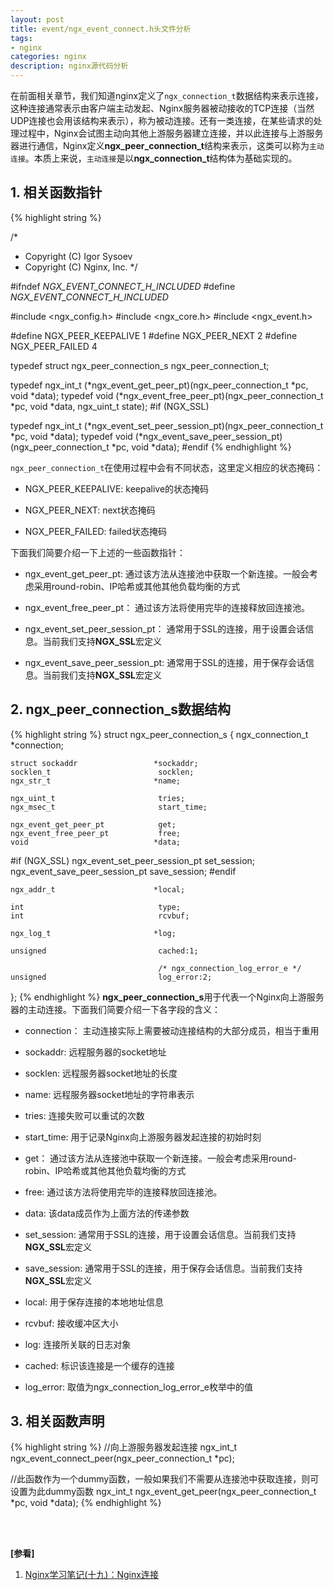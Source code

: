 ```yaml
---
layout: post
title: event/ngx_event_connect.h头文件分析
tags:
- nginx
categories: nginx
description: nginx源代码分析
---
```



在前面相关章节，我们知道nginx定义了```ngx_connection_t```数据结构来表示连接，这种连接通常表示由客户端主动发起、Nginx服务器被动接收的TCP连接（当然UDP连接也会用该结构来表示），称为被动连接。还有一类连接，在某些请求的处理过程中，Nginx会试图主动向其他上游服务器建立连接，并以此连接与上游服务器进行通信，Nginx定义**ngx_peer_connection_t**结构来表示，这类可以称为```主动连接```。本质上来说，```主动连接```是以**ngx_connection_t**结构体为基础实现的。


<!-- more -->


## 1. 相关函数指针
{% highlight string %}

/*
 * Copyright (C) Igor Sysoev
 * Copyright (C) Nginx, Inc.
 */


#ifndef _NGX_EVENT_CONNECT_H_INCLUDED_
#define _NGX_EVENT_CONNECT_H_INCLUDED_


#include <ngx_config.h>
#include <ngx_core.h>
#include <ngx_event.h>


#define NGX_PEER_KEEPALIVE           1
#define NGX_PEER_NEXT                2
#define NGX_PEER_FAILED              4


typedef struct ngx_peer_connection_s  ngx_peer_connection_t;

typedef ngx_int_t (*ngx_event_get_peer_pt)(ngx_peer_connection_t *pc,
    void *data);
typedef void (*ngx_event_free_peer_pt)(ngx_peer_connection_t *pc, void *data,
    ngx_uint_t state);
#if (NGX_SSL)

typedef ngx_int_t (*ngx_event_set_peer_session_pt)(ngx_peer_connection_t *pc,
    void *data);
typedef void (*ngx_event_save_peer_session_pt)(ngx_peer_connection_t *pc,
    void *data);
#endif
{% endhighlight %}

```ngx_peer_connection_t```在使用过程中会有不同状态，这里定义相应的状态掩码：

* NGX_PEER_KEEPALIVE: keepalive的状态掩码

* NGX_PEER_NEXT: next状态掩码

* NGX_PEER_FAILED: failed状态掩码

下面我们简要介绍一下上述的一些函数指针：

* ngx_event_get_peer_pt: 通过该方法从连接池中获取一个新连接。一般会考虑采用round-robin、IP哈希或其他其他负载均衡的方式

* ngx_event_free_peer_pt： 通过该方法将使用完毕的连接释放回连接池。

* ngx_event_set_peer_session_pt： 通常用于SSL的连接，用于设置会话信息。当前我们支持**NGX_SSL**宏定义

* ngx_event_save_peer_session_pt: 通常用于SSL的连接，用于保存会话信息。当前我们支持**NGX_SSL**宏定义

## 2. ngx_peer_connection_s数据结构
{% highlight string %}
struct ngx_peer_connection_s {
    ngx_connection_t                *connection;

    struct sockaddr                 *sockaddr;
    socklen_t                        socklen;
    ngx_str_t                       *name;

    ngx_uint_t                       tries;
    ngx_msec_t                       start_time;

    ngx_event_get_peer_pt            get;
    ngx_event_free_peer_pt           free;
    void                            *data;

#if (NGX_SSL)
    ngx_event_set_peer_session_pt    set_session;
    ngx_event_save_peer_session_pt   save_session;
#endif

    ngx_addr_t                      *local;

    int                              type;
    int                              rcvbuf;

    ngx_log_t                       *log;

    unsigned                         cached:1;

                                     /* ngx_connection_log_error_e */
    unsigned                         log_error:2;
};
{% endhighlight %}
**ngx_peer_connection_s**用于代表一个Nginx向上游服务器的主动连接。下面我们简要介绍一下各字段的含义：

* connection： 主动连接实际上需要被动连接结构的大部分成员，相当于重用

* sockaddr: 远程服务器的socket地址

* socklen: 远程服务器socket地址的长度

* name: 远程服务器socket地址的字符串表示

* tries: 连接失败可以重试的次数

* start_time: 用于记录Nginx向上游服务器发起连接的初始时刻

* get： 通过该方法从连接池中获取一个新连接。一般会考虑采用round-robin、IP哈希或其他其他负载均衡的方式

* free: 通过该方法将使用完毕的连接释放回连接池。

* data: 该data成员作为上面方法的传递参数

* set_session: 通常用于SSL的连接，用于设置会话信息。当前我们支持**NGX_SSL**宏定义

* save_session: 通常用于SSL的连接，用于保存会话信息。当前我们支持**NGX_SSL**宏定义

* local: 用于保存连接的本地地址信息

* rcvbuf: 接收缓冲区大小

* log: 连接所关联的日志对象

* cached: 标识该连接是一个缓存的连接

* log_error: 取值为ngx_connection_log_error_e枚举中的值


## 3. 相关函数声明
{% highlight string %}
//向上游服务器发起连接
ngx_int_t ngx_event_connect_peer(ngx_peer_connection_t *pc);

//此函数作为一个dummy函数，一般如果我们不需要从连接池中获取连接，则可设置为此dummy函数
ngx_int_t ngx_event_get_peer(ngx_peer_connection_t *pc, void *data);
{% endhighlight %}



<br />
<br />

**[参看]**

1. [Nginx学习笔记(十九)：Nginx连接](https://blog.csdn.net/fzy0201/article/details/23782397)




<br />
<br />
<br />

